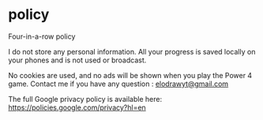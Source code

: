 # policy
Four-in-a-row policy

I do not store any personal information. All your progress is saved locally on your phones and is not used or broadcast.

No cookies are used, and no ads will be shown when you play the Power 4 game.
Contact me if you have any question : elodrawyt@gmail.com

The full Google privacy policy is available here: https://policies.google.com/privacy?hl=en

